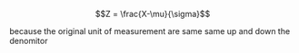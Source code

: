 $$Z = \frac{X-\mu}{\sigma}$$

because the original unit of measurement are same same up and down the denomitor
